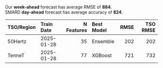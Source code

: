 
Our __week-ahead__ forecast has average RMSE of __884__.  
SMARD __day-ahead__ forecast has average accuracy of __824__. 
    
| TSO/Region   | Train Date   |   N Features | Best Model   |   RMSE |   TSO RMSE |
|:-------------|:-------------|-------------:|:-------------|-------:|-----------:|
| 50Hertz      | 2025-01-28   |           35 | Ensemble     |    202 |        202 |
| TenneT       | 2025-01-28   |           77 | XGBoost      |    721 |        732 |